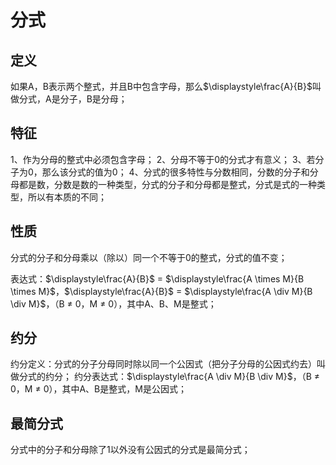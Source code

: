 # 分式

## 定义
如果A，B表示两个整式，并且B中包含字母，那么$\displaystyle\frac{A}{B}$叫做分式，A是分子，B是分母；

## 特征
1、作为分母的整式中必须包含字母；
2、分母不等于0的分式才有意义；
3、若分子为0，那么该分式的值为0；
4、分式的很多特性与分数相同，分数的分子和分母都是数，分数是数的一种类型，分式的分子和分母都是整式，分式是式的一种类型，所以有本质的不同；

## 性质
分式的分子和分母乘以（除以）同一个不等于0的整式，分式的值不变；

表达式：$\displaystyle\frac{A}{B}$ = $\displaystyle\frac{A \times M}{B \times M}$，$\displaystyle\frac{A}{B}$ = $\displaystyle\frac{A \div M}{B \div M}$，（B $\ne$ 0，M $\ne$ 0），其中A、B、M是整式；

## 约分
约分定义：分式的分子分母同时除以同一个公因式（把分子分母的公因式约去）叫做分式的约分；
约分表达式：$\displaystyle\frac{A \div M}{B \div M}$，（B $\ne$ 0，M $\ne$ 0），其中A、B是整式，M是公因式；

## 最简分式
分式中的分子和分母除了1以外没有公因式的分式是最简分式；

